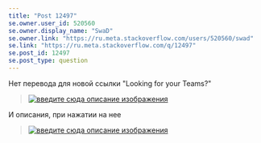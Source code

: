 ```yaml
---
title: "Post 12497"
se.owner.user_id: 520560
se.owner.display_name: "SwaD"
se.owner.link: "https://ru.meta.stackoverflow.com/users/520560/swad"
se.link: "https://ru.meta.stackoverflow.com/q/12497"
se.post_id: 12497
se.post_type: question
---
```

<p>Нет перевода для новой ссылки &quot;Looking for your Teams?&quot;</p>
<blockquote>
<p><a href="https://i.stack.imgur.com/lmk4ym.png" rel="nofollow noreferrer"><img src="https://i.stack.imgur.com/lmk4ym.png" alt="введите сюда описание изображения" /></a></p>
</blockquote>
<p>И описания, при нажатии на нее</p>
<blockquote>
<p><a href="https://i.stack.imgur.com/nteDNm.png" rel="nofollow noreferrer"><img src="https://i.stack.imgur.com/nteDNm.png" alt="введите сюда описание изображения" /></a></p>
</blockquote>
